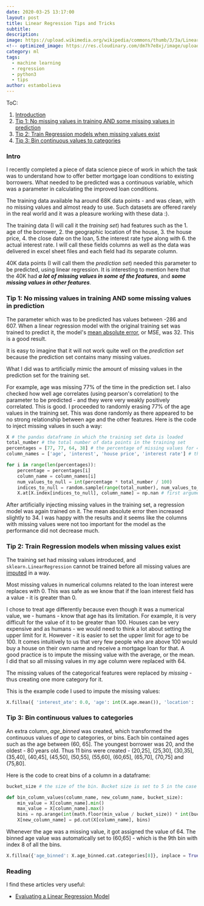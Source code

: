 ```yaml
---
date: 2020-03-25 13:17:00
layout: post
title: Linear Regression Tips and Tricks
subtitle:
description: 
image: https://upload.wikimedia.org/wikipedia/commons/thumb/3/3a/Linear_regression.svg/400px-Linear_regression.svg.png
<!-- optimized_image: https://res.cloudinary.com/dm7h7e8xj/image/upload/c_scale,w_380/v1559825288/theme17_nlndhx.jpg -->
category: ml
tags:
  - machine learning
  - regression
  - python3
  - tips
author: estambolieva
---
```


ToC:
1. [Introduction](http://katstam.com/regression-tips/#intro)
2. [Tip 1: No missing values in training AND some missing values in prediction](http://katstam.com/regression-tips/#tip-1-no-missing-values-in-training-and-some-missing-values-in-prediction)
3. [Tip 2: Train Regression models when missing values exist](http://katstam.com/regression-tips/#tip-2-train-regression-models-when-missing-values-exist)
4. [Tip 3: Bin continuous values to categories](http://katstam.com/regression-tips/#tip-3-bin-continuous-values-to-categories)

### Intro

I recently completed a piece of data science piece of work in which the task was to understand how to offer better mortgage loan conditions to existing borrowers. What needed to be predicted was a continuous variable, which was a parameter in calculating the improved loan conditions.

The training data available ha around 68K data points - and was clean, with no missing values and almost ready to use. Such datasets are offered rarely in the real world and it was a pleasure working with these data :). 

The training data (I will call it the *training set*) had features such as the 1. age of the borrower, 2. the geographic location of the house, 3. the house price, 4. the close date on the loan, 5.the interest rate type along with 6. the actual interest rate. I will call these fields columns as well as the data was delivered in excel sheet files and each field had its separate column.

40K data points (I will call them the *prediction set*) needed this parameter to be predicted, using linear regression. It is interesting to mention here that the 40K had __*a lot of missing values in some of the features*__, and __*some missing values in other features*__.


### Tip 1: No missing values in training AND some missing values in prediction

The parameter which was to be predicted has values between -286 and 607.
When a linear regression model with the original training set was trained to predict it, the model's [mean absolute error](https://en.wikipedia.org/wiki/Mean_absolute_error), or MSE, was 32. This is a good result.

It is easy to imagine that it will not work quite well on the *prediction set* because the prediction set contains many missing values. 

What I did was to artificially mimic the amount of missing values in the prediction set for the training set.

For example, age was missing 77% of the time in the prediction set. I also checked how well age correlates (using pearson's correlation) to the parameter to be predicted - and they were very weakly positively correlated. This is good. I proceeded to randomly erasing 77% of the age values in the training set. This was done randomly as there appeared to be no strong relationship between age and the other features. Here is the code to inject missing values in such a way:

```python
X # the pandas dataframe in which the training set data is loaded 
total_number # the total number of data points in the training set
percentages = [77, 77, 64, 38] # the percentage of missing values for 4 columns in the prediction set
column_names = ['age', 'interest', 'house price', 'interest rate'] # the names of the columns in X which relate to the prercentages above

for i in range(len(percentages)):
    percentage = percentages[i]
    column_name = column_names[i]
    num_values_to_null = int(percentage * total_number / 100)
    indices_to_null = random.sample(range(total_number), num_values_to_null)
    X.at[X.index[indices_to_null], column_name] = np.nan # first argument is the list of indices, and the second element is the name of the column
```

After artificially injecting missing values in the training set, a regression model was again trained on it. The mean absolute error then increased slightly to 34. I was happy with the results and it seems like the columns with missing values were not too important for the model as the performance did not decrease much.

### Tip 2: Train Regression models when missing values exist

The training set had missing values introduced, and `sklearn.LinearRegression` cannot be trained before all missing values are [imputed](https://scikit-learn.org/0.16/modules/generated/sklearn.preprocessing.Imputer.html) in a way.

Most missing values in numerical columns related to the loan interest were replaces with 0. This was safe as we know that if the loan interest field has a value - it is greater than 0. 

I chose to treat age differently because even though it was a numerical value, we - humans - know that age has its limitation. For example, it is very difficult for the value of it to be greater than 100. Houses can be very expensive and as humans - we would need to think a lot about setting the upper limit for it. However - it is easier to set the upper limit for age to be 100. It comes intuitively to us that very few people who are above 100 would buy a house on their own name and receive a mortgage loan for that. 
A good practice is to impute the missing value with the average, or the mean. I did that so all missing values in my age column were replaced with 64.  

The missing values of the categorical features were replaced by *missing* - thus creating one more category for it.

This is the example code I used to impute the missing values:

```python
X.fillna({ 'interest_ate': 0.0, 'age': int(X.age.mean()), 'location': 'missing', inplace = True})

```


### Tip 3: Bin continuous values to categories

An extra column, *age_binned* was created, which transformed the continuous values of *age* to categories, or bins. Each bin contained ages such as the age between (60, 65]. The youngest borrower was 20, and the oldest - 80 years old. Thus 11 bins were created - (20,25], (25,30], (30,35], (35,40], (40,45], (45,50], (50,55], (55,60], (60,65], (65,70], (70,75] and (75,80].

Here is the code to creat bins of a column in a dataframe:

```python
bucket_size # the size of the bin. Bucket size is set to 5 in the case of age

def bin_column_values(column_name, new_column_name, bucket_size):
    min_value = X[column_name].min()
    max_value = X[column_name].max()
    bins = np.arange(int(math.floor(min_value / bucket_size)) * int(bucket_size), int(math.ceil(max_value / bucket_size)) * int(bucket_size) + int(bucket_size), int(bucket_size))
    X[new_column_name] = pd.cut(X[column_name], bins)
```

Whenever the age was a missing value, it got assigned the value of 64. The binned age value was automatically set to (60,65] - which is the 9th bin with index 8 of all the bins. 

```python
X.fillna({'age_binned': X.age_binned.cat.categories[8]}, inplace = True)
```

### Reading

I find these articles very useful:
- [Evaluating a Linear Regression Model](https://www.ritchieng.com/machine-learning-evaluate-linear-regression-model/)
